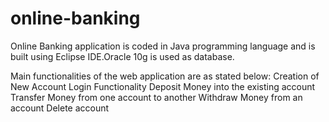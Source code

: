 # online-banking
Online Banking application is coded in Java programming language and is built using Eclipse IDE.Oracle 10g is used as database. 

Main functionalities of the web application are as stated below:
Creation of New Account
Login Functionality
Deposit Money into the existing account
Transfer Money from one account to another
Withdraw Money from an account
Delete account

